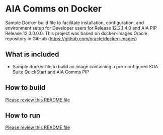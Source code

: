 AIA Comms on Docker
==============================
Sample Docker build file to facilitate installation, configuration, and environment setup for Developer users for Release 12.2.1.4.0 and AIA PIP Release 12.3.0.0.0.
This project was based on docker-images Oracle repository in GitHub (https://github.com/oracle/docker-images)

## What is included
- Sample docker file to build an image containing a pre-configured SOA Suite QuickStart and AIA Comms PIP


## How to build
[Please review this README file](dockerfiles/README.md)

## How to run
[Please review this README file](dockerfiles/samples/README.md)



